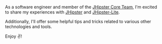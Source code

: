 As a software engineer and member of the [JHipster Core Team](https://www.jhipster.tech/team/), I'm excited to share my experiences with [JHipster](https://www.jhipster.tech/) and [JHipster-Lite](https://www.jhipster.tech/jhipster-lite/).

Additionally, I'll offer some helpful tips and tricks related to various other technologies and tools.

Enjoy ✌!
